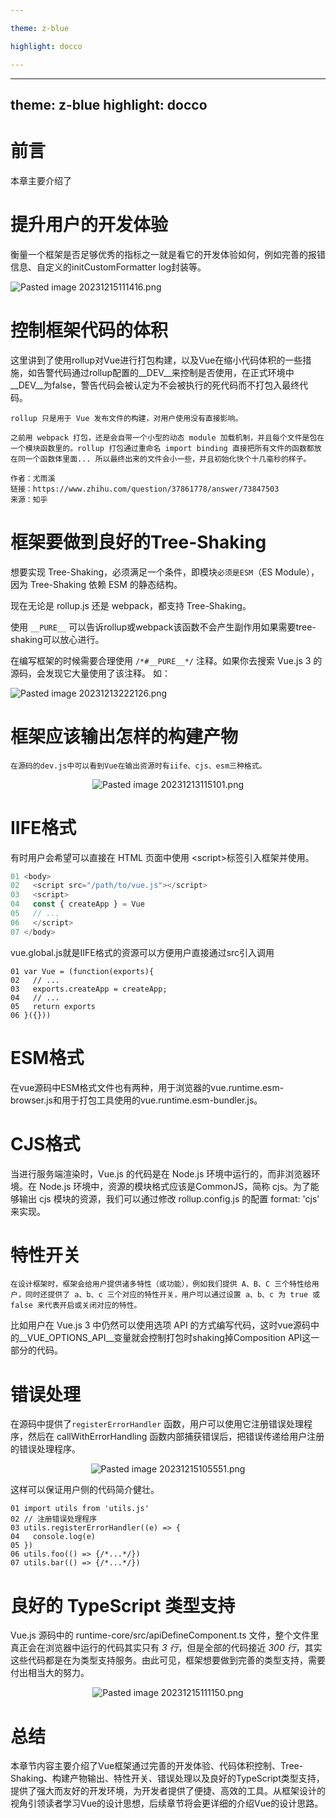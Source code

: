 ```yaml
---

theme: z-blue

highlight: docco

---
```

---
theme: z-blue
highlight: docco
---
# 前言
本章主要介绍了
# 提升用户的开发体验

衡量一个框架是否足够优秀的指标之一就是看它的开发体验如何，例如完善的报错信息、自定义的initCustomFormatter log封装等。

![Pasted image 20231215111416.png](https://p3-juejin.byteimg.com/tos-cn-i-k3u1fbpfcp/9e68c604e7694c3ba426053c26421244~tplv-k3u1fbpfcp-jj-mark:0:0:0:0:q75.image#?w=886&h=515&s=47979&e=png&b=1f1f1f)

# 控制框架代码的体积

这里讲到了使用rollup对Vue进行打包构建，以及Vue在缩小代码体积的一些措施，如告警代码通过rollup配置的__DEV__来控制是否使用，在正式环境中__DEV__为false，警告代码会被认定为不会被执行的死代码而不打包入最终代码。

	rollup 只是用于 Vue 发布文件的构建，对用户使用没有直接影响。
	
	之前用 webpack 打包，还是会自带一个小型的动态 module 加载机制，并且每个文件是包在一个模块函数里的。rollup 打包通过重命名 import binding 直接把所有文件的函数都放在同一个函数体里面... 所以最终出来的文件会小一些，并且初始化快个十几毫秒的样子。
	  
	作者：尤雨溪  
	链接：https://www.zhihu.com/question/37861778/answer/73847503  
	来源：知乎  

# 框架要做到良好的Tree-Shaking

想要实现 Tree-Shaking，必须满足一个条件，即模块`必须是ESM`（ES Module），因为 Tree-Shaking 依赖 ESM 的静态结构。

现在无论是 rollup.js 还是 webpack，都支持 Tree-Shaking。

使用 `__PURE__` 可以告诉rollup或webpack该函数不会产生副作用如果需要tree-shaking可以放心进行。

在编写框架的时候需要合理使用 `/*#__PURE__*/` 注释。如果你去搜索 Vue.js 3 的源码，会发现它大量使用了该注释。
如：

![Pasted image 20231213222126.png](https://p1-juejin.byteimg.com/tos-cn-i-k3u1fbpfcp/ab0491fca118402e808ca06dc074f138~tplv-k3u1fbpfcp-jj-mark:0:0:0:0:q75.image#?w=1216&h=422&s=121774&e=png&b=202020)

# 框架应该输出怎样的构建产物
	在源码的dev.js中可以看到Vue在输出资源时有iife、cjs、esm三种格式。


<p align=center><img src="https://p9-juejin.byteimg.com/tos-cn-i-k3u1fbpfcp/e6e2c2c7e21d4102a4d12c4aaabe75d5~tplv-k3u1fbpfcp-jj-mark:0:0:0:0:q75.image#?w=495&h=367&s=28167&e=png&b=1f1f1f" alt="Pasted image 20231213115101.png"  /></p>

# IIFE格式

有时用户会希望可以直接在 HTML 页面中使用 \<script>标签引入框架并使用。

~~~JavaScript
01 <body>
02   <script src="/path/to/vue.js"></script>
03   <script>
04   const { createApp } = Vue
05   // ...
06   </script>
07 </body>
~~~

vue.global.js就是IIFE格式的资源可以方便用户直接通过src引入调用

~~~
01 var Vue = (function(exports){
02   // ...
03   exports.createApp = createApp;
04   // ...
05   return exports
06 }({}))
~~~

# ESM格式

在vue源码中ESM格式文件也有两种，用于浏览器的vue.runtime.esm-browser.js和用于打包工具使用的vue.runtime.esm-bundler.js。

# CJS格式

当进行服务端渲染时，Vue.js 的代码是在 Node.js 环境中运行的，而非浏览器环境。在 Node.js 环境中，资源的模块格式应该是CommonJS，简称 cjs。为了能够输出 cjs 模块的资源，我们可以通过修改 rollup.config.js 的配置 format: 'cjs' 来实现。

# 特性开关

	在设计框架时，框架会给用户提供诸多特性（或功能），例如我们提供 A、B、C 三个特性给用户，同时还提供了 a、b、c 三个对应的特性开关，用户可以通过设置 a、b、c 为 true 或false 来代表开启或关闭对应的特性。

比如用户在 Vue.js 3 中仍然可以使用选项 API 的方式编写代码，这时vue源码中的__VUE_OPTIONS_API__变量就会控制打包时shaking掉Composition API这一部分的代码。

# 错误处理

在源码中提供了`registerErrorHandler` 函数，用户可以使用它注册错误处理程序，然后在 callWithErrorHandling 函数内部捕获错误后，把错误传递给用户注册的错误处理程序。

<p align=center><img src="https://p6-juejin.byteimg.com/tos-cn-i-k3u1fbpfcp/41f51875c507469fa2650d211fd24747~tplv-k3u1fbpfcp-jj-mark:0:0:0:0:q75.image#?w=593&h=179&s=16296&e=png&b=1f1f1f" alt="Pasted image 20231215105551.png"  /></p>

这样可以保证用户侧的代码简介健壮。

~~~
01 import utils from 'utils.js'
02 // 注册错误处理程序
03 utils.registerErrorHandler((e) => {
04   console.log(e)
05 })
06 utils.foo(() => {/*...*/})
07 utils.bar(() => {/*...*/})
~~~

# 良好的 TypeScript 类型支持

Vue.js 源码中的 runtime-core/src/apiDefineComponent.ts 文件，整个文件里真正会在浏览器中运行的代码其实只有 *3 行*，但是全部的代码接近 *300 行*，其实这些代码都是在为类型支持服务。由此可见，框架想要做到完善的类型支持，需要付出相当大的努力。

<p align=center><img src="https://p1-juejin.byteimg.com/tos-cn-i-k3u1fbpfcp/194f3bee3331452199e2b21108ce7728~tplv-k3u1fbpfcp-jj-mark:0:0:0:0:q75.image#?w=703&h=282&s=34896&e=png&b=1f1f1f" alt="Pasted image 20231215111150.png"  /></p>

# 总结
本章节内容主要介绍了Vue框架通过完善的开发体验、代码体积控制、Tree-Shaking、构建产物输出、特性开关、错误处理以及良好的TypeScript类型支持，提供了强大而友好的开发环境，为开发者提供了便捷、高效的工具。从框架设计的视角引领读者学习Vue的设计思想，后续章节将会更详细的介绍Vue的设计思路。
